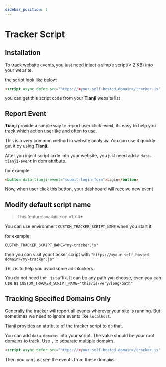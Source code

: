 ```yaml
---
sidebar_position: 1
---
```


# Tracker Script

## Installation

To track website events, you just need inject a simple script(< 2 KB) into your website.

the script look like below:

```html
<script async defer src="https://<your-self-hosted-domain>/tracker.js" data-website-id="xxxxxxxxxxxxx"></script>
```

you can get this script code from your **Tianji** website list

## Report Event

**Tianji** provide a simple way to report user click event, its easy to help you track which action user like and often to use.

This is a very common method in website analysis. You can use it quickly get it by using **Tianji**.

After you inject script code into your website, you just need add a `data-tianji-event` in dom attribute.

for example:

```html
<button data-tianji-event="submit-login-form">Login</button>
```

Now, when user click this button, your dashboard will receive new event


## Modify default script name

> This feature available on v1.7.4+

You can use environment `CUSTOM_TRACKER_SCRIPT_NAME` when you start it

for example:
```
CUSTOM_TRACKER_SCRIPT_NAME="my-tracker.js"
```

then you can visit your tracker script with `"https://<your-self-hosted-domain>/my-tracker.js"`

This is to help you avoid some ad-blockers.

You do not need the `.js` suffix. It can be any path you choose, even you can use as `CUSTOM_TRACKER_SCRIPT_NAME="this/is/very/long/path"`

## Tracking Specified Domains Only

Generally the tracker will report all events wherever your site is running. But sometimes we need to ignore events like `localhost`.

Tianji provides an attribute of the tracker script to do that.

You can add `data-domains` into your script. The value should be your root domains to track. Use `,` to separate multiple domains.

```html
<script async defer src="https://<your-self-hosted-domain>/tracker.js" data-website-id="xxxxxxxxxxxxx" data-domains="website.com,www.website.com"></script>
```

Then you can just see the events from these domains.
